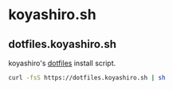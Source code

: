# koyashiro.sh

## dotfiles.koyashiro.sh

koyashiro's [dotfiles](https://github.com/koyashiro/dotfiles) install script.

```sh
curl -fsS https://dotfiles.koyashiro.sh | sh
```
